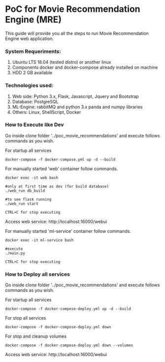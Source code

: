 PoC for Movie Recommendation Engine (MRE)
====================================================================

This guide will provide you all the steps to run Movie Recommendation Engine web application.


### System Requeriments:

1. Ubuntu LTS 18.04 (tested distro) or another linux
2. Components docker and docker-compose already installed on machine
3. HDD 2 GB available

### Technologies used:

1. Web side: Python 3.x, Flask, Javascript, Jquery and Bootstrap
2. Database: PostgreSQL
3. ML-Engine: rabbitMQ and python 3.x panda and numpy libraries
4. Others: Linux, ShellScript, Docker


### How to Execute like Dev

Go inside clone folder '../poc_movie_recommendations' and execute follows commands as you wish.

For startup all services
```
docker-compose -f docker-compose.yml up -d --build
```

For manually started 'web' container follow commands.
```
docker exec -it web bash

#only at first time as dev (for build database)
./web_run db_build

#to see flask running
./web_run start

CTRL+C for stop executing
```

Access web service: http://localhost:16000/webui

For manually started 'ml-service' container follow commands.
```
docker exec -it ml-service bash

#execute
./main.py

CTRL+C for stop executing
```

### How to Deploy all services

Go inside clone folder '../poc_movie_recommendations' and execute follows commands as you wish.

For startup all services
```
docker-compose -f docker-compose-deploy.yml up -d --build
```

For stop all services
```
docker-compose -f docker-compose-deploy.yml down
```

For stop and cleanup volumes 
```
docker-compose -f docker-compose-deploy.yml down --volumes
```

Access web service: http://localhost:16000/webui
